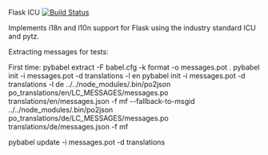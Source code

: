 Flask ICU
[![Build Status](https://travis-ci.org/beavyHQ/flask-icu.svg?branch=master)](https://travis-ci.org/beavyHQ/flask-icu)

Implements i18n and l10n support for Flask using the industry standard
ICU and pytz.


Extracting messages for tests:


First time:
pybabel extract -F babel.cfg -k format -o messages.pot .
pybabel init -i messages.pot -d translations -l en
pybabel init -i messages.pot -d translations -l de
../../node_modules/.bin/po2json po_translations/en/LC_MESSAGES/messages.po translations/en/messages.json -f mf --fallback-to-msgid
../../node_modules/.bin/po2json po_translations/de/LC_MESSAGES/messages.po translations/de/messages.json -f mf


pybabel update -i messages.pot -d translations

